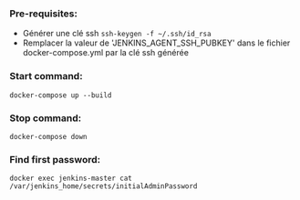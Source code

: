 ### Pre-requisites:
  - Générer une clé ssh
  ```ssh-keygen -f ~/.ssh/id_rsa```
  - Remplacer la valeur de 'JENKINS_AGENT_SSH_PUBKEY' dans le fichier docker-compose.yml par la clé ssh générée

### Start command:
```docker-compose up --build```

### Stop command:
```docker-compose down```

### Find first password:
```docker exec jenkins-master cat /var/jenkins_home/secrets/initialAdminPassword```